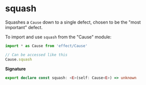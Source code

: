 # squash

Squashes a `Cause` down to a single defect, chosen to be the "most important"
defect.

To import and use `squash` from the "Cause" module:

```ts
import * as Cause from 'effect/Cause'

// Can be accessed like this
Cause.squash
```

**Signature**

```ts
export declare const squash: <E>(self: Cause<E>) => unknown
```
